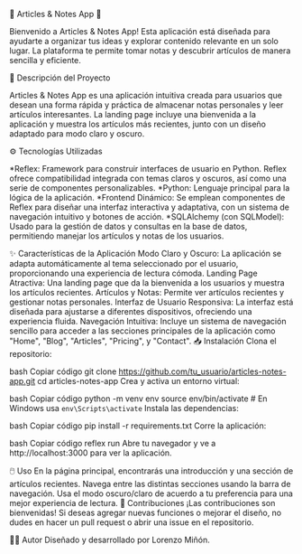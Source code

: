 🌟 Articles & Notes App 🌟

Bienvenido a Articles & Notes App! Esta aplicación está diseñada para ayudarte a organizar tus ideas y explorar contenido relevante en un solo lugar. La plataforma te permite tomar notas y descubrir artículos de manera sencilla y eficiente.

🚀 Descripción del Proyecto

Articles & Notes App es una aplicación intuitiva creada para usuarios que desean una forma rápida y práctica de almacenar notas personales y leer artículos interesantes. La landing page incluye una bienvenida a la aplicación y muestra los artículos más recientes, junto con un diseño adaptado para modo claro y oscuro.

⚙️ Tecnologías Utilizadas

*Reflex: Framework para construir interfaces de usuario en Python. Reflex ofrece compatibilidad integrada con temas claros y oscuros, así como una serie de componentes personalizables.
*Python: Lenguaje principal para la lógica de la aplicación.
*Frontend Dinámico: Se emplean componentes de Reflex para diseñar una interfaz interactiva y adaptativa, con un sistema de navegación intuitivo y botones de acción.
*SQLAlchemy (con SQLModel): Usado para la gestión de datos y consultas en la base de datos, permitiendo manejar los artículos y notas de los usuarios.


✨ Características de la Aplicación
Modo Claro y Oscuro: La aplicación se adapta automáticamente al tema seleccionado por el usuario, proporcionando una experiencia de lectura cómoda.
Landing Page Atractiva: Una landing page que da la bienvenida a los usuarios y muestra los artículos recientes.
Artículos y Notas: Permite ver artículos recientes y gestionar notas personales.
Interfaz de Usuario Responsiva: La interfaz está diseñada para ajustarse a diferentes dispositivos, ofreciendo una experiencia fluida.
Navegación Intuitiva: Incluye un sistema de navegación sencillo para acceder a las secciones principales de la aplicación como "Home", "Blog", "Articles", "Pricing", y "Contact".
📥 Instalación
Clona el repositorio:

bash
Copiar código
git clone https://github.com/tu_usuario/articles-notes-app.git
cd articles-notes-app
Crea y activa un entorno virtual:

bash
Copiar código
python -m venv env
source env/bin/activate  # En Windows usa `env\Scripts\activate`
Instala las dependencias:

bash
Copiar código
pip install -r requirements.txt
Corre la aplicación:

bash
Copiar código
reflex run
Abre tu navegador y ve a http://localhost:3000 para ver la aplicación.

🖱️ Uso
En la página principal, encontrarás una introducción y una sección de artículos recientes.
Navega entre las distintas secciones usando la barra de navegación.
Usa el modo oscuro/claro de acuerdo a tu preferencia para una mejor experiencia de lectura.
🤝 Contribuciones
¡Las contribuciones son bienvenidas! Si deseas agregar nuevas funciones o mejorar el diseño, no dudes en hacer un pull request o abrir una issue en el repositorio.

👨‍💻 Autor
Diseñado y desarrollado por Lorenzo Miñón.
